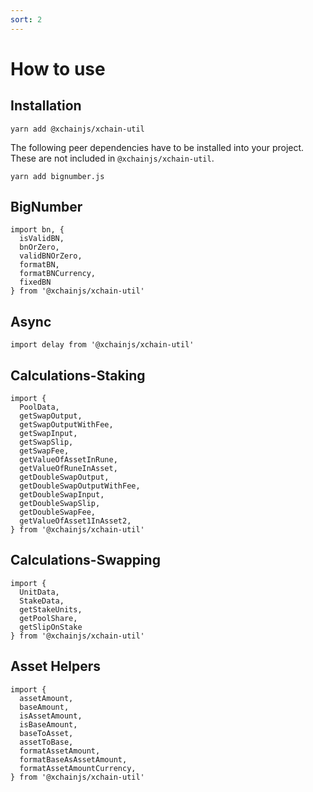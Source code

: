 ```yaml
---
sort: 2
---
```


# How to use

## Installation

```
yarn add @xchainjs/xchain-util
```

The following peer dependencies have to be installed into your project. These are not included in `@xchainjs/xchain-util`.

```
yarn add bignumber.js
```

## BigNumber

```
import bn, {
  isValidBN,
  bnOrZero,
  validBNOrZero,
  formatBN,
  formatBNCurrency,
  fixedBN
} from '@xchainjs/xchain-util'
```

## Async

```
import delay from '@xchainjs/xchain-util'
```

## Calculations-Staking

```
import {
  PoolData,
  getSwapOutput,
  getSwapOutputWithFee,
  getSwapInput,
  getSwapSlip,
  getSwapFee,
  getValueOfAssetInRune,
  getValueOfRuneInAsset,
  getDoubleSwapOutput,
  getDoubleSwapOutputWithFee,
  getDoubleSwapInput,
  getDoubleSwapSlip,
  getDoubleSwapFee,
  getValueOfAsset1InAsset2,
} from '@xchainjs/xchain-util'
```

## Calculations-Swapping

```
import {
  UnitData,
  StakeData,
  getStakeUnits,
  getPoolShare,
  getSlipOnStake
} from '@xchainjs/xchain-util'
```

## Asset Helpers

```
import {
  assetAmount,
  baseAmount,
  isAssetAmount,
  isBaseAmount,
  baseToAsset,
  assetToBase,
  formatAssetAmount,
  formatBaseAsAssetAmount,
  formatAssetAmountCurrency,
} from '@xchainjs/xchain-util'
```
